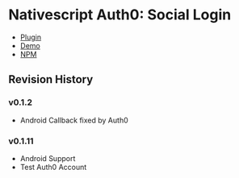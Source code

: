 # Nativescript Auth0: Social Login #

* [Plugin](https://github.com/sitefinitysteve/nativescript-auth0/tree/master/plugin)
* [Demo](https://github.com/sitefinitysteve/nativescript-auth0/tree/master/demo)
* [NPM](https://www.npmjs.com/package/nativescript-auth0)

## Revision History ##
### v0.1.2 ###
* Android Callback fixed by Auth0

### v0.1.11 ###
* Android Support
* Test Auth0 Account
